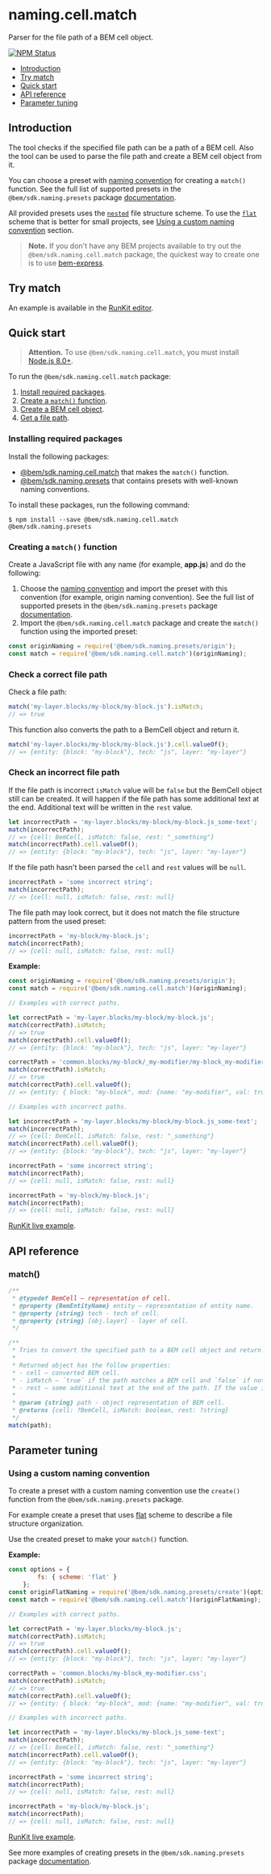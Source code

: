 # naming.cell.match

Parser for the file path of a BEM cell object.

[![NPM Status][npm-img]][npm]

[npm]:          https://www.npmjs.org/package/@bem/sdk.naming.cell.match
[npm-img]:      https://img.shields.io/npm/v/@bem/sdk.naming.cell.match.svg

* [Introduction](#introduction)
* [Try match](#try-match)
* [Quick start](#quick-start)
* [API reference](#api-reference)
* [Parameter tuning](#parameter-tuning)

## Introduction

The tool checks if the specified file path can be a path of a BEM cell. Also the tool can be used to parse the file path and create a BEM cell object from it.

You can choose a preset with [naming convention](https://en.bem.info/methodology/naming-convention/) for creating a `match()` function. See the full list of supported presets in the `@bem/sdk.naming.presets` package [documentation](https://github.com/bem/bem-sdk/tree/master/packages/naming.presets#naming-conventions).

All provided presets uses the [`nested`](https://en.bem.info/methodology/filestructure/#nested) file structure scheme. To use the [`flat`](https://en.bem.info/methodology/filestructure/#flat) scheme that is better for small projects, see [Using a custom naming convention](#using-a-custom-naming-convention) section.

> **Note.** If you don't have any BEM projects available to try out the `@bem/sdk.naming.cell.match` package, the quickest way to create one is to use [bem-express](https://github.com/bem/bem-express).

## Try match

An example is available in the [RunKit editor](https://runkit.com/migs911/how-bem-sdk-naming-cell-match-works).

## Quick start

> **Attention.** To use `@bem/sdk.naming.cell.match`, you must install [Node.js 8.0+](https://nodejs.org/en/download/).

To run the `@bem/sdk.naming.cell.match` package:

1. [Install required packages](#installing-required-packages).
2. [Create a `match()` function](#creating-a-match-function).
3. [Create a BEM cell object](#creating-a-bem-cell-object).
4. [Get a file path](#getting-a-file-path).

### Installing required packages

Install the following packages:

* [@bem/sdk.naming.cell.match](https://www.npmjs.org/package/@bem/sdk.naming.cell.match) that makes the `match()` function.
* [@bem/sdk.naming.presets](https://www.npmjs.com/package/@bem/sdk.naming.presets) that contains presets with well-known naming conventions.

To install these packages, run the following command:

```
$ npm install --save @bem/sdk.naming.cell.match @bem/sdk.naming.presets
```

### Creating a `match()` function

Create a JavaScript file with any name (for example, **app.js**) and do the following:

1. Choose the [naming convention](https://bem.info/methodology/naming-convention/) and import the preset with this convention (for example, origin naming convention).
    See the full list of supported presets in the `@bem/sdk.naming.presets` package [documentation](https://github.com/bem/bem-sdk/tree/master/packages/naming.presets#naming-conventions).
1. Import the `@bem/sdk.naming.cell.match` package and create the `match()` function using the imported preset:

```js
const originNaming = require('@bem/sdk.naming.presets/origin');
const match = require('@bem/sdk.naming.cell.match')(originNaming);
```

### Check a correct file path

Check a file path:

```js
match('my-layer.blocks/my-block/my-block.js').isMatch;
// => true
```

This function also converts the path to a BemCell object and return it.

```js
match('my-layer.blocks/my-block/my-block.js').cell.valueOf();
// => {entity: {block: "my-block"}, tech: "js", layer: "my-layer"}
```

### Check an incorrect file path

If the file path is incorrect `isMatch` value will be `false` but the BemCell object still can be created. It will happen if the file path has some additional text at the end. Additional text will be written in the `rest` value.

```js
let incorrectPath = 'my-layer.blocks/my-block/my-block.js_some-text';
match(incorrectPath);
// => {cell: BemCell, isMatch: false, rest: "_something"}
match(incorrectPath).cell.valueOf();
// => {entity: {block: "my-block"}, tech: "js", layer: "my-layer"}
```

If the file path hasn't been parsed the `cell` and `rest` values will be `null`.

```js
incorrectPath = 'some incorrect string';
match(incorrectPath);
// => {cell: null, isMatch: false, rest: null}
```

The file path may look correct, but it does not match the file structure pattern from the used preset:

```js
incorrectPath = 'my-block/my-block.js';
match(incorrectPath);
// => {cell: null, isMatch: false, rest: null}
```

**Example:**

```js
const originNaming = require('@bem/sdk.naming.presets/origin');
const match = require('@bem/sdk.naming.cell.match')(originNaming);

// Examples with correct paths.

let correctPath = 'my-layer.blocks/my-block/my-block.js';
match(correctPath).isMatch;
// => true
match(correctPath).cell.valueOf();
// => {entity: {block: "my-block"}, tech: "js", layer: "my-layer"}

correctPath = 'common.blocks/my-block/_my-modifier/my-block_my-modifier.css';
match(correctPath).isMatch;
// => true
match(correctPath).cell.valueOf();
// => {entity: { block: "my-block", mod: {name: "my-modifier", val: true}}, tech: "js", layer: "my-layer"}

// Examples with incorrect paths.

let incorrectPath = 'my-layer.blocks/my-block/my-block.js_some-text';
match(incorrectPath);
// => {cell: BemCell, isMatch: false, rest: "_something"}
match(incorrectPath).cell.valueOf();
// => {entity: {block: "my-block"}, tech: "js", layer: "my-layer"}

incorrectPath = 'some incorrect string';
match(incorrectPath);
// => {cell: null, isMatch: false, rest: null}

incorrectPath = 'my-block/my-block.js';
match(incorrectPath);
// => {cell: null, isMatch: false, rest: null}
```

[RunKit live example](https://runkit.com/migs911/naming-cell-match-using-origin-naming-convention).

## API reference

### match()

```js
/**
 * @typedef BemCell — representation of cell.
 * @property {BemEntityName} entity — representation of entity name.
 * @property {string} tech - tech of cell.
 * @property {string} [obj.layer] - layer of cell.
 */

/**
 * Tries to convert the specified path to a BEM cell object and return an object that contains the result.
 *
 * Returned object has the follow properties:
 * - cell — converted BEM cell.
 * - isMatch — `true` if the path matches a BEM cell and `false` if not.
 * - rest — some additional text at the end of the path. If the value is not `null` then `isMatch` value will be `false`.
 *
 * @param {string} path - object representation of BEM cell.
 * @returns {cell: ?BemCell, isMatch: boolean, rest: ?string}
 */
match(path);
```

## Parameter tuning

### Using a custom naming convention

To create a preset with a custom naming convention use the `create()` function from the `@bem/sdk.naming.presets` package.

For example create a preset that uses [flat](https://en.bem.info/methodology/filestructure/#flat) scheme to describe a file structure organization.

Use the created preset to make your `match()` function.

**Example:**

```js
const options = {
        fs: { scheme: 'flat' }
    };
const originFlatNaming = require('@bem/sdk.naming.presets/create')(options);
const match = require('@bem/sdk.naming.cell.match')(originFlatNaming);

// Examples with correct paths.

let correctPath = 'my-layer.blocks/my-block.js';
match(correctPath).isMatch;
// => true
match(correctPath).cell.valueOf();
// => {entity: {block: "my-block"}, tech: "js", layer: "my-layer"}

correctPath = 'common.blocks/my-block_my-modifier.css';
match(correctPath).isMatch;
// => true
match(correctPath).cell.valueOf();
// => {entity: { block: "my-block", mod: {name: "my-modifier", val: true}}, tech: "js", layer: "my-layer"}

// Examples with incorrect paths.

let incorrectPath = 'my-layer.blocks/my-block.js_some-text';
match(incorrectPath);
// => {cell: BemCell, isMatch: false, rest: "_something"}
match(incorrectPath).cell.valueOf();
// => {entity: {block: "my-block"}, tech: "js", layer: "my-layer"}

incorrectPath = 'some incorrect string';
match(incorrectPath);
// => {cell: null, isMatch: false, rest: null}

incorrectPath = 'my-block/my-block.js';
match(incorrectPath);
// => {cell: null, isMatch: false, rest: null}
```

[RunKit live example](https://runkit.com/migs911/naming-cell-match-using-a-custom-naming-convention).

See more examples of creating presets in the `@bem/sdk.naming.presets` package [documentation](https://github.com/bem/bem-sdk/tree/master/packages/naming.presets).
